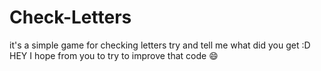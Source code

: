 # Check-Letters
it's a simple game for checking letters try and tell me what did you get :D
HEY I hope from you to try to improve that code 😄
